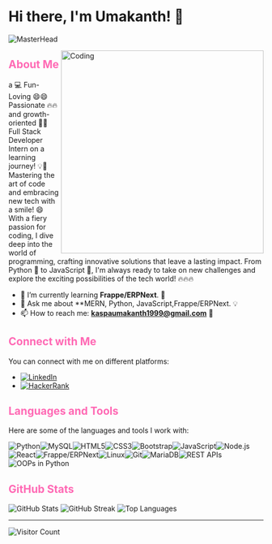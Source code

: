 # Hi there, I'm Umakanth! 👋

![MasterHead](https://camo.githubusercontent.com/48ec00ed4c84e771db4a1db90b56352923a8d644452a32b434d68e97006c9337/68747470733a2f2f63686b736b696c6c732e636f6d2f77702d636f6e74656e742f75706c6f6164732f323032302f30342f504e432d416e696d617465642d42616e6e6572732e676966)

<img align="right" alt="Coding" width="400" src="https://camo.githubusercontent.com/9e6fd269bd679257e2f85d8520ca75fa3bcf3f29fbcee3db65b763ef144cb653/68747470733a2f2f646576746563686e6f7379732e636f6d2f696e7369676874732f77702d636f6e74656e742f75706c6f6164732f323032322f30392f5048502d446576656c6f706572732e676966"/>

## <span style="color:#ff69b4">About Me</span>

a 💻 Fun-Loving 😄😄 Passionate 🔥🔥 and growth-oriented 🌱🚀 Full Stack Developer Intern on a learning journey! 💡💪 Mastering the art of code and embracing new tech with a smile! 😄 With a fiery passion for coding, I dive deep into the world of programming, crafting innovative solutions that leave a lasting impact. From Python 🐍 to JavaScript 🚀, I'm always ready to take on new challenges and explore the exciting possibilities of the tech world! 🔥🔥🔥



- 🌱 I’m currently learning **Frappe/ERPNext**. 🚀
- 💬 Ask me about **MERN, Python, JavaScript,Frappe/ERPNext. 💡
- 📫 How to reach me: **kaspaumakanth1999@gmail.com** 📧

## <span style="color:#ff69b4">Connect with Me</span>
You can connect with me on different platforms:
- [<img src="https://img.shields.io/badge/LinkedIn-0077B5?style=for-the-badge&logo=linkedin&logoColor=white" alt="LinkedIn" />](https://linkedin.com/in/www.linkedin.com/in/umakanth-kaspa)
- [<img src="https://img.shields.io/badge/HackerRank-2EC866?style=for-the-badge&logo=hackerrank&logoColor=white" alt="HackerRank" />](https://www.hackerrank.com/kaspaumakanth191)

## <span style="color:#ff69b4">Languages and Tools</span>
Here are some of the languages and tools I work with:

<span style="display:flex;flex-wrap:wrap;">
    <img src="https://img.shields.io/badge/Python-3776AB?style=for-the-badge&logo=python&logoColor=white" alt="Python" />
    <img src="https://img.shields.io/badge/MySQL-4479A1?style=for-the-badge&logo=mysql&logoColor=white" alt="MySQL" />
    <img src="https://img.shields.io/badge/HTML5-E34F26?style=for-the-badge&logo=html5&logoColor=white" alt="HTML5" />
    <img src="https://img.shields.io/badge/CSS3-1572B6?style=for-the-badge&logo=css3&logoColor=white" alt="CSS3" />
    <img src="https://img.shields.io/badge/Bootstrap-7952B3?style=for-the-badge&logo=bootstrap&logoColor=white" alt="Bootstrap" />
    <img src="https://img.shields.io/badge/JavaScript-F7DF1E?style=for-the-badge&logo=javascript&logoColor=black" alt="JavaScript" />
    <img src="https://img.shields.io/badge/Node.js-339933?style=for-the-badge&logo=node.js&logoColor=white" alt="Node.js" />
    <img src="https://img.shields.io/badge/React-61DAFB?style=for-the-badge&logo=react&logoColor=black" alt="React" />
    <img src="https://img.shields.io/badge/Frappe/ERPNext-3DDC84?style=for-the-badge&logo=frappe&logoColor=white" alt="Frappe/ERPNext" />
    <img src="https://img.shields.io/badge/Linux-FCC624?style=for-the-badge&logo=linux&logoColor=black" alt="Linux" />
    <img src="https://img.shields.io/badge/Git-F05032?style=for-the-badge&logo=git&logoColor=white" alt="Git" />
    <img src="https://img.shields.io/badge/MariaDB-003545?style=for-the-badge&logo=mariadb&logoColor=white" alt="MariaDB" />
    <img src="https://img.shields.io/badge/REST%20APIs-ff6699?style=for-the-badge&logo=rest&logoColor=white" alt="REST APIs" />
    <img src="https://img.shields.io/badge/OOPs%20in%20Python-3776AB?style=for-the-badge&logo=python&logoColor=white" alt="OOPs in Python" />
</span>

## <span style="color:#ff69b4">GitHub Stats</span>
![GitHub Stats](https://github-readme-stats.vercel.app/api?username=umakanthkaspa&theme=dark&hide_border=true&include_all_commits=true&count_private=true)
![GitHub Streak](https://github-readme-streak-stats.herokuapp.com/?user=umakanthkaspa&theme=dark&hide_border=true)
![Top Languages](https://github-readme-stats.vercel.app/api/top-langs/?username=umakanthkaspa&theme=dark&hide_border=true&include_all_commits=true&count_private=true&layout=compact)

---

![Visitor Count](https://visitcount.itsvg.in/api?id=umakanthkaspa&icon=0&color=0)

<!-- Proudly created with GPRM ( https://gprm.itsvg.in ) -->
